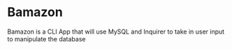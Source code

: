 # Bamazon

Bamazon is a CLI App that will use MySQL and Inquirer to take in user input to manipulate the database
